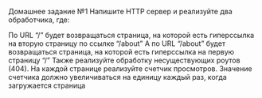 Домашнее задание №1 Напишите HTTP сервер и реализуйте два обработчика, где:

По URL “/” будет возвращаться страница, на которой есть гиперссылка на вторую страницу по ссылке “/about”
А по URL “/about” будет возвращаться страница, на которой есть гиперссылка на первую страницу “/”
Также реализуйте обработку несуществующих роутов (404).
На каждой странице реализуйте счетчик просмотров. Значение счетчика должно увеличиваться на единицу каждый раз, когда загружается страница
